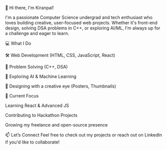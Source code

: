 👋 Hi there, I'm Kiranpal!

I'm a passionate Computer Science undergrad and tech enthusiast who loves building creative, user-focused web projects. Whether it's front-end design, solving DSA problems in C++, or exploring AI/ML, I'm always up for a challenge and eager to learn.

💻 What I Do

🛠️ Web Development (HTML, CSS, JavaScript, React)

🔁 Problem Solving (C++, DSA)

🤖 Exploring AI & Machine Learning

🎨 Designing with a creative eye (Posters, Thumbnails)


🚀 Current Focus

Learning React & Advanced JS

Contributing to Hackathon Projects

Growing my freelance and open-source presence


📫 Let’s Connect
Feel free to check out my projects or reach out on LinkedIn if you'd like to collaborate!